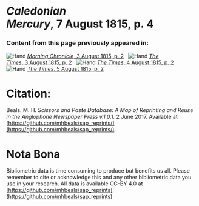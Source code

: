 # *Caledonian Mercury*, 7 August 1815, p. 4  
  
### Content from this page previously appeared in:  
![Hand](http://scissorsandpaste.net/wp-content/uploads/2017/06/smallhandpointer.png) [*Morning Chronicle*, 3 August 1815, p. 2](https://mhbeals.github.io/sap_html/Morning-Chronicle/Morning-Chronicle-3-August-1815-p-2)  
![Hand](http://scissorsandpaste.net/wp-content/uploads/2017/06/smallhandpointer.png) [*The Times*, 3 August 1815, p. 2](https://mhbeals.github.io/sap_html/The-Times/The-Times-3-August-1815-p-2)  
![Hand](http://scissorsandpaste.net/wp-content/uploads/2017/06/smallhandpointer.png) [*The Times*, 4 August 1815, p. 2](https://mhbeals.github.io/sap_html/The-Times/The-Times-4-August-1815-p-2)  
![Hand](http://scissorsandpaste.net/wp-content/uploads/2017/06/smallhandpointer.png) [*The Times*, 5 August 1815, p. 2](https://mhbeals.github.io/sap_html/The-Times/The-Times-5-August-1815-p-2)  


# Citation: 

Beals. M. H. *Scissors and Paste Database: A Map of Reprinting and Reuse in the Anglophone Newspaper Press v.1.0.1.* 2 June 2017. Available at [https://github.com/mhbeals/sap_reprints/](https://github.com/mhbeals/sap_reprints/). 

# Nota Bona

Bibliometric data is time consuming to produce but benefits us all. Please remember to cite or acknowledge this and any other bibliometric data you use in your research. All data is available CC-BY 4.0 at [https://github.com/mhbeals/sap_reprints](https://github.com/mhbeals/sap_reprints)